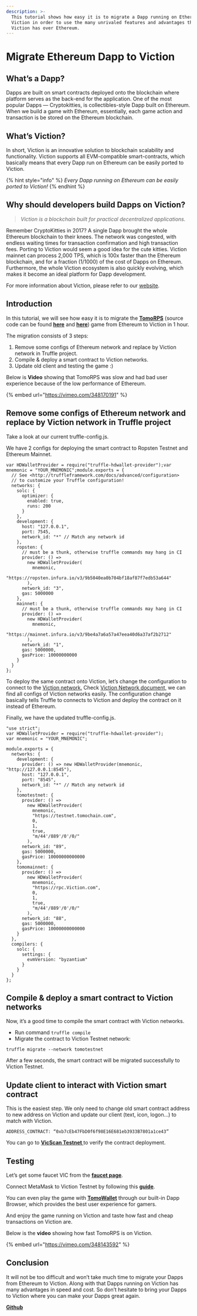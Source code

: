 ```yaml
---
description: >-
  This tutorial shows how easy it is to migrate a Dapp running on Ethereum to
  Viction in order to use the many unrivaled features and advantages that
  Viction has over Ethereum.
---
```


# Migrate Ethereum Dapp to Viction

## What’s a Dapp? <a href="#b85e" id="b85e"></a>

Dapps are built on smart contracts deployed onto the blockchain where platform serves as the back-end for the application. One of the most popular Dapps — Cryptokitties, is collectibles-style Dapp built on Ethereum. When we build a game with Ethereum, essentially, each game action and transaction is be stored on the Ethereum blockchain.

## What’s Viction? <a href="#d2b6" id="d2b6"></a>

In short, Viction is an innovative solution to blockchain scalability and functionality. Viction supports all EVM-compatible smart-contracts, which basically means that every Dapp run on Ethereum can be easily ported to Viction.

{% hint style="info" %}
_Every Dapp running on Ethereum can be easily ported to Viction!_
{% endhint %}

## Why should developers build Dapps on Viction? <a href="#0547" id="0547"></a>

> _Viction is a blockchain built for practical decentralized applications._

Remember CryptoKitties in 2017? A single Dapp brought the whole Ethereum blockchain to their knees. The network was congested, with endless waiting times for transaction confirmation and high transaction fees. Porting to Viction would seem a good idea for the cute kitties. Viction mainnet can process 2,000 TPS, which is 100x faster than the Ethereum blockchain, and for a fraction (1/1000) of the cost of Dapps on Ethereum. Furthermore, the whole Viction ecosystem is also quickly evolving, which makes it become an ideal platform for Dapp development.

For more information about Viction, please refer to our [website](http://Viction.com/).

## Introduction <a href="#7e29" id="7e29"></a>

In this tutorial, we will see how easy it is to migrate the [**TomoRPS**](https://tomorps.online/) (source code can be found [**here**](https://github.com/frogdevvn/tomorps-smartcontract) and [**here**](https://github.com/frogdevvn/tomorps-backend)) game from Ethereum to Viction in 1 hour.

The migration consists of 3 steps:

1. Remove some configs of Ethereum network and replace by Viction network in Truffle project.
2. Compile & deploy a smart contract to Viction networks.
3. Update old client and testing the game :)

Below is **Video** showing that TomoRPS was slow and had bad user experience because of the low performance of Ethereum.

{% embed url="https://vimeo.com/348170191" %}

## Remove some configs of Ethereum network and replace by Viction network in Truffle project <a href="#d654" id="d654"></a>

Take a look at our current truffle-config.js.

We have 2 configs for deploying the smart contract to Ropsten Testnet and Ethereum Mainnet.

```
var HDWalletProvider = require("truffle-hdwallet-provider");var mnemonic = "YOUR_MNEMONIC";module.exports = {
  // See <http://truffleframework.com/docs/advanced/configuration>
  // to customize your Truffle configuration!
  networks: {
    solc: {
      optimizer: {
        enabled: true,
        runs: 200
      }
    },
    development: {
      host: "127.0.0.1",
      port: 7545,
      network_id: "*" // Match any network id
    },
    ropsten: {
      // must be a thunk, otherwise truffle commands may hang in CI
      provider: () =>
        new HDWalletProvider(
          mnemonic,
          "https://ropsten.infura.io/v3/9b5040ea0b704bf18af87f7edb53a644"
        ),
      network_id: "3",
      gas: 5000000
    },
    mainnet: {
      // must be a thunk, otherwise truffle commands may hang in CI
      provider: () =>
        new HDWalletProvider(
          mnemonic,
          "https://mainnet.infura.io/v3/9be4a7a6a57a47eea40d6a37af2b2712"
        ),
      network_id: "1",
      gas: 5000000,
      gasPrice: 10000000000
    }
  }
};
```

To deploy the same contract onto Viction, let’s change the configuration to connect to the [Viction network.](../developer-guide/working-with-Viction/) Check [Viction Network document,](../developer-guide/working-with-Viction/) we can find all configs of Viction networks easily. The configuration change basically tells Truffle to connects to Viction and deploy the contract on it instead of Ethereum.

Finally, we have the updated truffle-config.js.

```
"use strict";
var HDWalletProvider = require("truffle-hdwallet-provider");
var mnemonic = "YOUR_MNEMONIC";
  
module.exports = {
  networks: {
    development: {
      provider: () => new HDWalletProvider(mnemonic, "http://127.0.0.1:8545"),
      host: "127.0.0.1",
      port: "8545",
      network_id: "*" // Match any network id
    },
    tomotestnet: {
      provider: () =>
        new HDWalletProvider(
          mnemonic,
          "https://testnet.tomochain.com",
          0,
          1,
          true,
          "m/44'/889'/0'/0/"
        ),
      network_id: "89",
      gas: 5000000,
      gasPrice: 10000000000000
    },
    tomomainnet: {
      provider: () =>
        new HDWalletProvider(
          mnemonic,
          "https://rpc.Viction.com",
          0,
          1,
          true,
          "m/44'/889'/0'/0/"
        ),
      network_id: "88",
      gas: 5000000,
      gasPrice: 10000000000000
    }
  },
  compilers: {
    solc: {
      settings: {
        evmVersion: "byzantium"
      }
    }
  }
};
```

## Compile & deploy a smart contract to Viction networks <a href="#6ac5" id="6ac5"></a>

Now, it’s a good time to compile the smart contract with Viction networks.

* Run command `truffle compile`
* Migrate the contract to Viction Testnet network:

`truffle migrate --network tomotestnet`

After a few seconds, the smart contract will be migrated successfully to Viction Testnet.

## Update client to interact with Viction smart contract <a href="#ab97" id="ab97"></a>

This is the easiest step. We only need to change old smart contract address to new address on Viction and update our client (text, icon, logon…) to match with Viction.

`ADDRESS_CONTRACT: “0xb7cEb47FbD0f6f98E16E681eb3933B7801a1ce43”`

You can go to [**VicScan Testnet** ](https://testnet.tomoscan.io/)to verify the contract deployment.

## Testing <a href="#b3ec" id="b3ec"></a>

Let’s get some faucet VIC from the [**faucet page**](https://faucet.testnet.tomochain.com/).

Connect MetaMask to Viction Testnet by following this [**guide**](https://github.com/BuildOnViction/docs/blob/game\_tutorials/get-started/wallet).

You can even play the game with [**TomoWallet**](broken-reference) through our built-in Dapp Browser, which provides the best user experience for gamers.

And enjoy the game running on Viction and taste how fast and cheap transactions on Viction are.

Below is the **video** showing how fast TomoRPS is on Viction.

{% embed url="https://vimeo.com/348143592" %}

## Conclusion <a href="#2a44" id="2a44"></a>

It will not be too difficult and won’t take much time to migrate your Dapps from Ethereum to Viction. Along with that Dapps running on Viction has many advantages in speed and cost. So don’t hesitate to bring your Dapps to Viction where you can make your Dapps great again.

[**Github**](https://github.com/BuildOnViction/docs/blob/game\_tutorials/docs/developers/migrate\_from\_ethereum.md)
